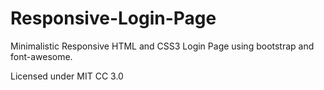 # Responsive-Login-Page
Minimalistic Responsive HTML and CSS3 Login Page using bootstrap and font-awesome.

Licensed under MIT CC 3.0
